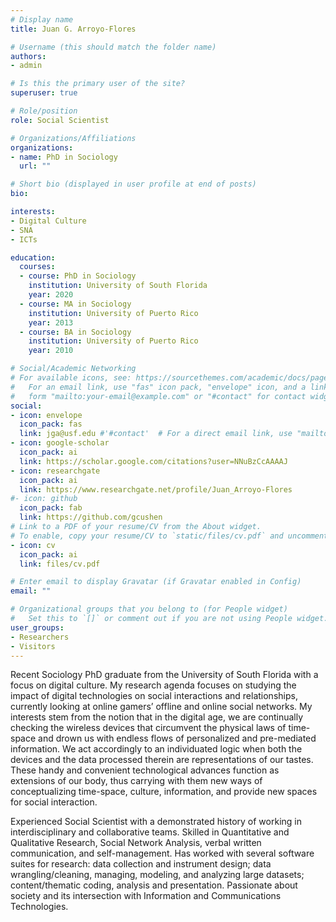 ```yaml
---
# Display name
title: Juan G. Arroyo-Flores

# Username (this should match the folder name)
authors:
- admin

# Is this the primary user of the site?
superuser: true

# Role/position
role: Social Scientist

# Organizations/Affiliations
organizations:
- name: PhD in Sociology
  url: ""

# Short bio (displayed in user profile at end of posts)
bio:

interests:
- Digital Culture
- SNA
- ICTs

education:
  courses:
  - course: PhD in Sociology
    institution: University of South Florida
    year: 2020
  - course: MA in Sociology
    institution: University of Puerto Rico
    year: 2013
  - course: BA in Sociology
    institution: University of Puerto Rico
    year: 2010

# Social/Academic Networking
# For available icons, see: https://sourcethemes.com/academic/docs/page-builder/#icons
#   For an email link, use "fas" icon pack, "envelope" icon, and a link in the
#   form "mailto:your-email@example.com" or "#contact" for contact widget.
social:
- icon: envelope
  icon_pack: fas
  link: jga@usf.edu #'#contact'  # For a direct email link, use "mailto:test@example.org".
- icon: google-scholar
  icon_pack: ai
  link: https://scholar.google.com/citations?user=NNuBzCcAAAAJ
- icon: researchgate
  icon_pack: ai
  link: https://www.researchgate.net/profile/Juan_Arroyo-Flores  
#- icon: github
  icon_pack: fab
  link: https://github.com/gcushen
# Link to a PDF of your resume/CV from the About widget.
# To enable, copy your resume/CV to `static/files/cv.pdf` and uncomment the lines below.
- icon: cv
  icon_pack: ai
  link: files/cv.pdf

# Enter email to display Gravatar (if Gravatar enabled in Config)
email: ""

# Organizational groups that you belong to (for People widget)
#   Set this to `[]` or comment out if you are not using People widget.
user_groups:
- Researchers
- Visitors
---
```


Recent Sociology PhD graduate from the University of South Florida with a focus on digital culture. My research agenda focuses on studying the impact of digital technologies on social interactions and relationships, currently looking at online gamers’ offline and online social networks. My interests stem from the notion that in the digital age, we are continually checking the wireless devices that circumvent the physical laws of time-space and drown us with endless flows of personalized and pre-mediated information. We act accordingly to an individuated logic when both the devices and the data processed therein are representations of our tastes. These handy and convenient technological advances function as extensions of our body, thus carrying with them new ways of conceptualizing time-space, culture, information, and provide new spaces for social interaction.

Experienced Social Scientist with a demonstrated history of working in interdisciplinary and collaborative teams. Skilled in Quantitative and Qualitative Research, Social Network Analysis, verbal written communication, and self-management. Has worked with several software suites for research: data collection and instrument design; data wrangling/cleaning, managing, modeling, and analyzing large datasets; content/thematic coding, analysis and presentation. Passionate about society and its intersection with Information and Communications Technologies.
